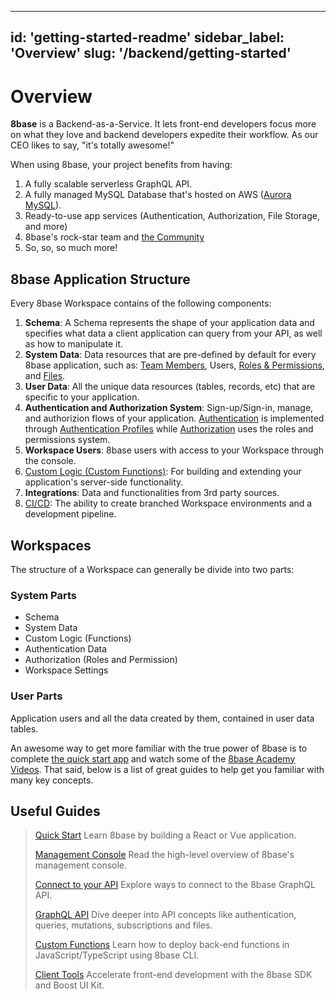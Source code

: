 
---
id: 'getting-started-readme'
sidebar_label: 'Overview'
slug: '/backend/getting-started'
---

# Overview

**8base** is a Backend-as-a-Service. It lets front-end developers focus more on what they love and backend developers expedite their workflow. As our CEO likes to say, "it's totally awesome!"

When using 8base, your project benefits from having:

1. A fully scalable serverless GraphQL API.
2. A fully managed MySQL Database that's hosted on AWS ([Aurora MySQL](https://aws.amazon.com/rds/aurora/)).
3. Ready-to-use app services (Authentication, Authorization, File Storage, and more)
4. 8base's rock-star team and [the Community](https://community.8base.com)
5. So, so, so much more!

## 8base Application Structure

Every 8base Workspace contains of the following components:

1. **Schema**: A Schema represents the shape of your application data and specifies what data a client application can query from your API, as well as how to manipulate it.
2. **System Data**: Data resources that are pre-defined by default for every 8base application, such as: [Team Members](/docs/8base-console/teams), Users, [Roles & Permissions](/docs/8base-console/roles-and-permissions), and [Files](/docs/8base-console/handling-files).
3. **User Data**: All the unique data resources (tables, records, etc) that are specific to your application.
4. **Authentication and Authorization System**: Sign-up/Sign-in, manage, and authorizion flows of your application. [Authentication](/docs/8base-console/authentication) is implemented through [Authentication Profiles](/docs/8base-console/authentication#authentication-types) while [Authorization](/docs/8base-console/roles-and-permissions) uses the roles and permissions system.
5. **Workspace Users**: 8base users with access to your Workspace through the console.
6. [Custom Logic (Custom Functions)](/docs/8base-console/custom-functions): For building and extending your application's server-side functionality.
7. **Integrations**: Data and functionalities from 3rd party sources.
8. [CI/CD](/docs/development-tools/cli/ci-cd): The ability to create branched Workspace environments and a development pipeline.

## Workspaces

The structure of a Workspace can generally be divide into two parts:

### System Parts

- Schema
- System Data
- Custom Logic (Functions)
- Authentication Data
- Authorization (Roles and Permission)
- Workspace Settings

### User Parts

Application users and all the data created by them, contained in user data tables.

An awesome way to get more familiar with the true power of 8base is to complete [the quick start app](/docs/getting-started/quick-start) and watch some of the [8base Academy Videos](https://www.youtube.com/channel/UCQgTczr5z_O4SJ-3nkANOaw). That said, below is a list of great guides to help get you familiar with many key concepts.

## Useful Guides

> [Quick Start](/docs/getting-started/quick-start)
> Learn 8base by building a React or Vue application.
>
> [Management Console](/docs/8base-console)
> Read the high-level overview of 8base's management console.
>
> [Connect to your API](/docs/getting-started/connecting-to-api)
> Explore ways to connect to the 8base GraphQL API.
>
> [GraphQL API](/docs/8base-console/graphql-api)
> Dive deeper into API concepts like authentication, queries, mutations, subscriptions and files.
>
> [Custom Functions](/docs/8base-console/custom-functions)
> Learn how to deploy back-end functions in JavaScript/TypeScript using 8base CLI.
>
> [Client Tools](/docs/development-tools/sdk)
> Accelerate front-end development with the 8base SDK and Boost UI Kit.
